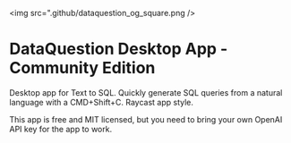 <img src=".github/dataquestion_og_square.png />

# DataQuestion Desktop App - Community Edition

<p>
  Desktop app for Text to SQL. Quickly generate SQL queries from a natural language with a CMD+Shift+C. Raycast app style.
</p>

<p>
  This app is free and MIT licensed, but you need to bring your own OpenAI API key for the app to work.
</p>
